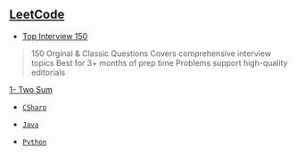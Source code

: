 ## [LeetCode](https://leetcode.com)

+ [Top Interview 150](https://leetcode.com/studyplan/top-interview-150/)

> 150 Orginal & Classic Questions Covers comprehensive interview topics
Best for 3+ months of prep time
Problems support high-quality editorials

[1- Two Sum](https://leetcode.com/problems/two-sum/?envType=study-plan-v2&envId=top-interview-150)

+ [`CSharp`](https://github.com/b-daarr/CSharp/blob/main/LeetCode/LC15001/Program.cs)

+ [`Java`](https://github.com/b-daarr/Java/blob/main/LeetCode/LC15001/src/Main.java)

+ [`Python`]()